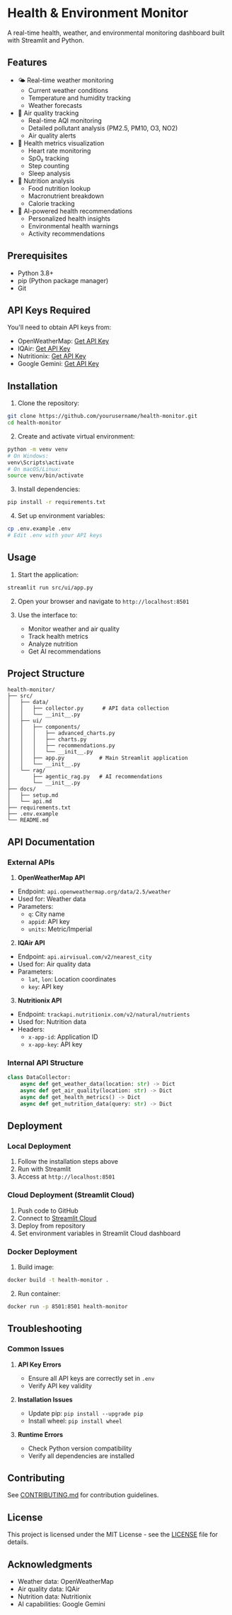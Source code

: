 # Health & Environment Monitor

A real-time health, weather, and environmental monitoring dashboard built with Streamlit and Python.

## Features

- 🌤️ Real-time weather monitoring
  - Current weather conditions
  - Temperature and humidity tracking
  - Weather forecasts
- 💨 Air quality tracking
  - Real-time AQI monitoring
  - Detailed pollutant analysis (PM2.5, PM10, O3, NO2)
  - Air quality alerts
- 💓 Health metrics visualization
  - Heart rate monitoring
  - SpO₂ tracking
  - Step counting
  - Sleep analysis
- 🍎 Nutrition analysis
  - Food nutrition lookup
  - Macronutrient breakdown
  - Calorie tracking
- 🤖 AI-powered health recommendations
  - Personalized health insights
  - Environmental health warnings
  - Activity recommendations

## Prerequisites

- Python 3.8+
- pip (Python package manager)
- Git

## API Keys Required

You'll need to obtain API keys from:
- OpenWeatherMap: [Get API Key](https://openweathermap.org/api)
- IQAir: [Get API Key](https://www.iqair.com/air-pollution-data-api)
- Nutritionix: [Get API Key](https://www.nutritionix.com/business/api)
- Google Gemini: [Get API Key](https://makersuite.google.com/app/apikey)

## Installation

1. Clone the repository:
```bash
git clone https://github.com/yourusername/health-monitor.git
cd health-monitor
```

2. Create and activate virtual environment:
```bash
python -m venv venv
# On Windows:
venv\Scripts\activate
# On macOS/Linux:
source venv/bin/activate
```

3. Install dependencies:
```bash
pip install -r requirements.txt
```

4. Set up environment variables:
```bash
cp .env.example .env
# Edit .env with your API keys
```

## Usage

1. Start the application:
```bash
streamlit run src/ui/app.py
```

2. Open your browser and navigate to `http://localhost:8501`

3. Use the interface to:
   - Monitor weather and air quality
   - Track health metrics
   - Analyze nutrition
   - Get AI recommendations

## Project Structure
```
health-monitor/
├── src/
│   ├── data/
│   │   ├── collector.py      # API data collection
│   │   └── __init__.py
│   ├── ui/
│   │   ├── components/
│   │   │   ├── advanced_charts.py
│   │   │   ├── charts.py
│   │   │   ├── recommendations.py
│   │   │   └── __init__.py
│   │   ├── app.py           # Main Streamlit application
│   │   └── __init__.py
│   └── rag/
│       ├── agentic_rag.py   # AI recommendations
│       └── __init__.py
├── docs/
│   ├── setup.md
│   └── api.md
├── requirements.txt
├── .env.example
└── README.md
```

## API Documentation

### External APIs

1. **OpenWeatherMap API**
- Endpoint: `api.openweathermap.org/data/2.5/weather`
- Used for: Weather data
- Parameters:
  - `q`: City name
  - `appid`: API key
  - `units`: Metric/Imperial

2. **IQAir API**
- Endpoint: `api.airvisual.com/v2/nearest_city`
- Used for: Air quality data
- Parameters:
  - `lat`, `lon`: Location coordinates
  - `key`: API key

3. **Nutritionix API**
- Endpoint: `trackapi.nutritionix.com/v2/natural/nutrients`
- Used for: Nutrition data
- Headers:
  - `x-app-id`: Application ID
  - `x-app-key`: API key

### Internal API Structure

```python
class DataCollector:
    async def get_weather_data(location: str) -> Dict
    async def get_air_quality(location: str) -> Dict
    async def get_health_metrics() -> Dict
    async def get_nutrition_data(query: str) -> Dict
```

## Deployment

### Local Deployment
1. Follow the installation steps above
2. Run with Streamlit
3. Access at `http://localhost:8501`

### Cloud Deployment (Streamlit Cloud)
1. Push code to GitHub
2. Connect to [Streamlit Cloud](https://streamlit.io/cloud)
3. Deploy from repository
4. Set environment variables in Streamlit Cloud dashboard

### Docker Deployment
1. Build image:
```bash
docker build -t health-monitor .
```

2. Run container:
```bash
docker run -p 8501:8501 health-monitor
```

## Troubleshooting

### Common Issues

1. **API Key Errors**
   - Ensure all API keys are correctly set in `.env`
   - Verify API key validity

2. **Installation Issues**
   - Update pip: `pip install --upgrade pip`
   - Install wheel: `pip install wheel`

3. **Runtime Errors**
   - Check Python version compatibility
   - Verify all dependencies are installed

## Contributing

See [CONTRIBUTING.md](CONTRIBUTING.md) for contribution guidelines.

## License

This project is licensed under the MIT License - see the [LICENSE](LICENSE) file for details.

## Acknowledgments

- Weather data: OpenWeatherMap
- Air quality data: IQAir
- Nutrition data: Nutritionix
- AI capabilities: Google Gemini

